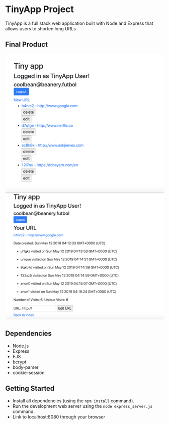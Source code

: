 # TinyApp Project

TinyApp is a full stack web application built with Node and Express that allows users to shorten long URLs

## Final Product

!["Index page with all user's url links"](https://github.com/Renkinjutsu/tinyapp/blob/master/docs/index-page.png)
!["This page showcases an individual URL with the number of visits"](https://github.com/Renkinjutsu/tinyapp/blob/master/docs/show-page.png)

## Dependencies

- Node.js
- Express
- EJS
- bcrypt
- body-parser
- cookie-session

## Getting Started

- Install all dependencies (using the `npm install` command).
- Run the development web server using the `node express_server.js` command.
- Link to localhost:8080 through your browser
